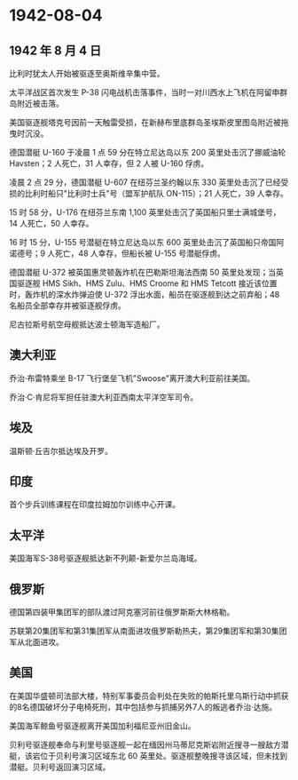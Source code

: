 # 1942-08-04

## 1942 年 8 月 4 日

比利时犹太人开始被驱逐至奥斯维辛集中营。

太平洋战区首次发生 P-38
闪电战机击落事件，当时一对川西水上飞机在阿留申群岛附近被击落。

美国驱逐舰塔克号因前一天触雷受损，在新赫布里底群岛圣埃斯皮里图岛附近被拖曳时沉没。

德国潜艇 U-160 于凌晨 1 点 59 分在特立尼达岛以东 200
英里处击沉了挪威油轮 Havsten；2 人死亡，31 人幸存，但 2 人被 U-160
俘虏。

凌晨 2 点 29 分，德国潜艇 U-607 在纽芬兰圣约翰以东 330
英里处击沉了已经受损的比利时船只"比利时士兵"号（盟军护航队 ON-115）；21
人死亡，39 人幸存。

15 时 58 分，U-176 在纽芬兰东南 1,100
英里处击沉了英国船只里士满城堡号，14 人死亡，50 人幸存。

16 时 15 分，U-155 号潜艇在特立尼达岛以东 600
英里处击沉了英国船只帝国阿诺德号；9 人死亡，48 人幸存，但船长被 U-155
号潜艇俘虏。

德国潜艇 U-372 被英国惠灵顿轰炸机在巴勒斯坦海法西南 50
英里处发现；当英国驱逐舰 HMS Sikh、HMS Zulu、HMS Croome 和 HMS Tetcott
接近该位置时，轰炸机的深水炸弹迫使 U-372
浮出水面，船员在驱逐舰到达之前弃船；48 名船员全部幸存并被驱逐舰俘虏。

尼古拉斯号航空母舰抵达波士顿海军造船厂。

## 澳大利亚

乔治·布雷特乘坐 B-17 飞行堡垒飞机"Swoose"离开澳大利亚前往美国。

乔治·C·肯尼将军担任驻澳大利亚西南太平洋空军司令。

## 埃及

温斯顿·丘吉尔抵达埃及开罗。

## 印度

首个步兵训练课程在印度拉姆加尔训练中心开课。

## 太平洋

美国海军S-38号驱逐舰抵达新不列颠-新爱尔兰岛海域。

## 俄罗斯

德国第四装甲集团军的部队渡过阿克塞河前往俄罗斯斯大林格勒。

苏联第20集团军和第31集团军从南面进攻俄罗斯勒热夫，第29集团军和第30集团军从北面进攻。

## 美国

在美国华盛顿司法部大楼，特别军事委员会判处在失败的帕斯托里乌斯行动中抓获的8名德国破坏分子电椅死刑，其中包括参与抓捕另外7人的叛逃者乔治·达施。

美国海军鲸鱼号驱逐舰离开美国加利福尼亚州旧金山。

贝利号驱逐舰奉命与利里号驱逐舰一起在缅因州马蒂尼克斯岩附近搜寻一艘敌方潜艇，该岩位于贝利号演习区域东北
60 英里处。驱逐舰整晚搜寻该区域，但未找到潜艇。贝利号返回演习区域。


